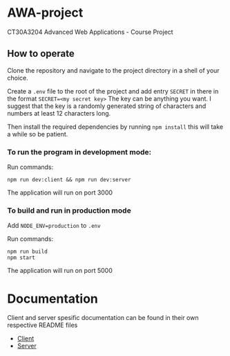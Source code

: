 # AWA-project
CT30A3204 Advanced Web Applications - Course Project

## How to operate
Clone the repository and navigate to the project directory in a shell of your choice.

Create a `.env` file to the root of the project and add entry `SECRET` in there in the format `SECRET=<my secret key>` The key can be anything you want. I suggest that the key is a randomly generated string of characters and numbers at least 12 characters long.

Then install the required dependencies by running `npm install` this will take a while so be patient.


### To run the program in development mode:

Run commands: 
```shell
npm run dev:client && npm run dev:server
```
The application will run on port 3000

### To build and run in production mode
Add `NODE_ENV=production` to `.env` 


Run commands:
```shell
npm run build
npm start
```
The application will run on port 5000

# Documentation
Client and server spesific documentation can be found in their own respective README files
* [Client](./client/README.md)
* [Server](./server/README.md)
